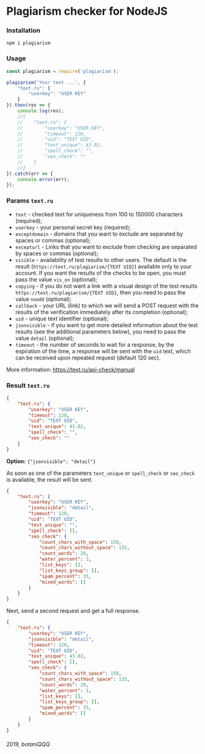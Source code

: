 # Plagiarism checker for NodeJS

### Installation
```
npm i plagiarism
```

### Usage

```javascript
const plagiarism = require('plagiarism');

plagiarism('Your text ...', {
    "text.ru": {
        "userkey": "USER KEY"
    }
}).then(res => {
    console.log(res);
    //{
    //    "text.ru": {
    //        "userkey": "USER KEY",
    //        "timeout": 120,
    //        "uid": "TEXT UID",
    //        "text_unique": 43.02,
    //        "spell_check": "",
    //        "seo_check": ""
    //    }
    //}
}).catch(err => {
    console.error(err);
});
```

### Params `text.ru`

- `text` - checked text for uniqueness from 100 to 150000 characters (required);
- `userkey` - your personal secret key (required);
- `exceptdomain` - domains that you want to exclude are separated by spaces or commas (optional);
- `excepturl` - Links that you want to exclude from checking are separated by spaces or commas (optional);
- `visible` - availability of test results to other users. The default is the result (`https://text.ru/plagiarism/{TEXT UID}`) available only to your account. If you want the results of the checks to be open, you must pass the value `vis_on` (optional);
- `copying` - if you do not want a link with a visual design of the test results `https://text.ru/plagiarism/{TEXT UID}`, then you need to pass the value `noadd` (optional);
- `callback` - your URL (link) to which we will send a POST request with the results of the verification immediately after its completion (optional);
- `uid` - unique text identifier (optional);
- `jsonvisible` - if you want to get more detailed information about the test results (see the additional parameters below), you need to pass the value `detail` (optional);
- `timeout` - the number of seconds to wait for a response, by the expiration of the time, a response will be sent with the `uid` text, which can be received upon repeated request (default 120 sec).

More information: https://text.ru/api-check/manual

### Result `text.ru`

```json
{
    "text.ru": {
        "userkey": "USER KEY",
        "timeout": 120,
        "uid": "TEXT UID",
        "text_unique": 43.02,
        "spell_check": "",
        "seo_check": ""
    }
}
```

**Option:** `{"jsonvisible": "detail"}`

As soon as one of the parameters `text_unique` or `spell_check` or `seo_check` is available, the result will be sent.

```json
{
    "text.ru": {
        "userkey": "USER KEY",
        "jsonvisible": "detail",
        "timeout": 120,
        "uid": "TEXT UID",
        "text_unique": "",
        "spell_check": [],
        "seo_check": {
            "count_chars_with_space": 150,
            "count_chars_without_space": 132,
            "count_words": 20,
            "water_percent": 3,
            "list_keys": [],
            "list_keys_group": [],
            "spam_percent": 35,
            "mixed_words": []
        }
    }
}
```

Next, send a second request and get a full response.

```json
{
    "text.ru": {
        "userkey": "USER KEY",
        "jsonvisible": "detail",
        "timeout": 120,
        "uid": "TEXT UID",
        "text_unique": 43.02,
        "spell_check": [],
        "seo_check": {
            "count_chars_with_space": 150,
            "count_chars_without_space": 132,
            "count_words": 20,
            "water_percent": 3,
            "list_keys": [],
            "list_keys_group": [],
            "spam_percent": 35,
            "mixed_words": []
        }
    }
}
```

###### 2019, botaniQQQ